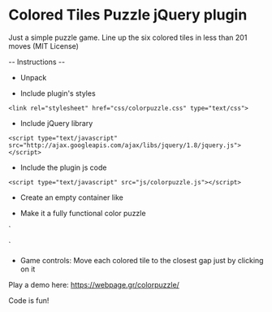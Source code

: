 # Colored Tiles Puzzle jQuery plugin 

Just a simple puzzle game. Line up the six colored tiles in less than 201 moves (MIT License)

-- Instructions -- 

- Unpack  

- Include plugin's styles

`<link rel="stylesheet" href="css/colorpuzzle.css" type="text/css">`

- Include jQuery library

`<script type="text/javascript" src="http://ajax.googleapis.com/ajax/libs/jquery/1.8/jquery.js"></script>`

- Include the plugin js code

`<script type="text/javascript" src="js/colorpuzzle.js"></script>`

- Create an empty container like <div id="my_colorpuzzle"></div>

- Make it a fully functional color puzzle

`
<script type="text/javascript">

	$(document).ready(function () {
	
		$('#my_colorpuzzle').colorpuzzle({
		
			'max_moves': 201, /* set your max moves limit*/
			
		});
		
	});
	
</script>
`

- Game controls: 
Move each colored tile to the closest gap just by clicking on it

Play a demo here:
https://webpage.gr/colorpuzzle/

Code is fun!  

